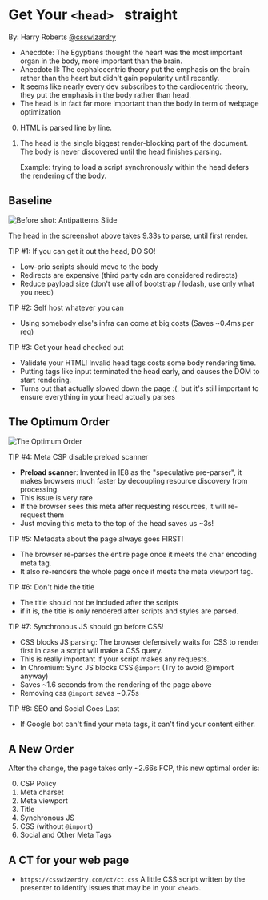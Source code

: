 # Get Your `<head> ` straight

By: Harry Roberts [@csswizardry]()

- Anecdote: The Egyptians thought the heart was the most important organ in the
  body, more important than the brain.
- Anecdote II: The cephalocentric theory put the emphasis on the brain rather
  than the heart but didn't gain popularity until recently.
- It seems like nearly every dev subscribes to the cardiocentric theory, they
  put the emphasis in the body rather than head.
- The head is in fact far more important than the body in term of webpage
  optimization

0. HTML is parsed line by line.
0. The head is the single biggest render-blocking part of the document. The body
   is never discovered until the head finishes parsing.

   Example: trying to load a script synchronously within the head defers the
   rendering of the body.

## Baseline

![Before shot: Antipatterns Slide]()

The head in the screenshot above takes 9.33s to parse, until first render.

TIP #1: If you can get it out the head, DO SO!
- Low-prio scripts should move to the body
- Redirects are expensive (third party cdn are considered redirects)
- Reduce payload size (don't use all of bootstrap / lodash, use only what you
  need)

TIP #2: Self host whatever you can
- Using somebody else's infra can come at big costs (Saves ~0.4ms per req)

TIP #3: Get your head checked out
- Validate your HTML! Invalid head tags costs some body rendering time.
- Putting tags like input terminated the head early, and causes the DOM to start
  rendering.
- Turns out that actually slowed down the page :(, but it's still important to
  ensure everything in your head actually parses

## The Optimum Order

![The Optimum Order]()

TIP #4: Meta CSP disable preload scanner
- **Preload scanner**: Invented in IE8 as the "speculative pre-parser", it makes
  browsers much faster by decoupling resource discovery from processing.
- This issue is very rare
- If the browser sees this meta after requesting resources, it will re-request
  them
- Just moving this meta to the top of the head saves us ~3s!

TIP #5: Metadata about the page always goes FIRST!
- The browser re-parses the entire page once it meets the char encoding meta
  tag.
- It also re-renders the whole page once it meets the meta viewport tag.

TIP #6: Don't hide the title
- The title should not be included after the scripts
- if it is, the title is only rendered after scripts and styles are parsed.

TIP #7: Synchronous JS should go before CSS!
- CSS blocks JS parsing: The browser defensively waits for CSS to render first
  in case a script will make a CSS query.
- This is really important if your script makes any requests.
- In Chromium: Sync JS blocks CSS `@import` (Try to avoid @import anyway)
- Saves ~1.6 seconds from the rendering of the page above
- Removing css `@import` saves ~0.75s

TIP #8: SEO and Social Goes Last

- If Google bot can't find your meta tags, it can't find your content either.

## A New Order

After the change, the page takes only ~2.66s FCP, this new optimal order is:

0. CSP Policy
0. Meta charset
0. Meta viewport
0. Title
0. Synchronous JS
0. CSS (without `@import`)
0. Social and Other Meta Tags

## A CT for your web page

- `https://csswizerdry.com/ct/ct.css` A little CSS script written by the
  presenter to identify issues that may be in your `<head>`.
